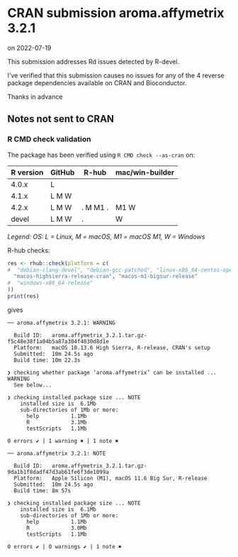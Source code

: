 # CRAN submission aroma.affymetrix 3.2.1

on 2022-07-19

This submission addresses Rd issues detected by R-devel.

I've verified that this submission causes no issues for any of the 4 reverse package dependencies available on CRAN and Bioconductor.

Thanks in advance


## Notes not sent to CRAN

### R CMD check validation

The package has been verified using `R CMD check --as-cran` on:

| R version     | GitHub | R-hub    | mac/win-builder |
| ------------- | ------ | -------- | --------------- |
| 4.0.x         | L      |          |                 |
| 4.1.x         | L M W  |          |                 |
| 4.2.x         | L M W  | . M M1 . | M1 W            |
| devel         | L M W  | .        |    W            |

*Legend: OS: L = Linux, M = macOS, M1 = macOS M1, W = Windows*


R-hub checks:

```r
res <- rhub::check(platform = c(
#  "debian-clang-devel", "debian-gcc-patched", "linux-x86_64-centos-epel",
  "macos-highsierra-release-cran", "macos-m1-bigsur-release"
#  "windows-x86_64-release"
))
print(res)
```

gives

```
── aroma.affymetrix 3.2.1: WARNING

  Build ID:   aroma.affymetrix_3.2.1.tar.gz-f5c48e38f1a04b5a87a304f4030d8d1e
  Platform:   macOS 10.13.6 High Sierra, R-release, CRAN's setup
  Submitted:  10m 24.5s ago
  Build time: 10m 22.3s

❯ checking whether package ‘aroma.affymetrix’ can be installed ... WARNING
  See below...

❯ checking installed package size ... NOTE
    installed size is  6.1Mb
    sub-directories of 1Mb or more:
      help          1.1Mb
      R             3.1Mb
      testScripts   1.1Mb

0 errors ✔ | 1 warning ✖ | 1 note ✖

── aroma.affymetrix 3.2.1: NOTE

  Build ID:   aroma.affymetrix_3.2.1.tar.gz-9da1b1f8dadf47d3ab61fe6f3de1099a
  Platform:   Apple Silicon (M1), macOS 11.6 Big Sur, R-release
  Submitted:  10m 24.5s ago
  Build time: 8m 57s

❯ checking installed package size ... NOTE
    installed size is  6.1Mb
    sub-directories of 1Mb or more:
      help          1.1Mb
      R             3.0Mb
      testScripts   1.1Mb

0 errors ✔ | 0 warnings ✔ | 1 note ✖
```
